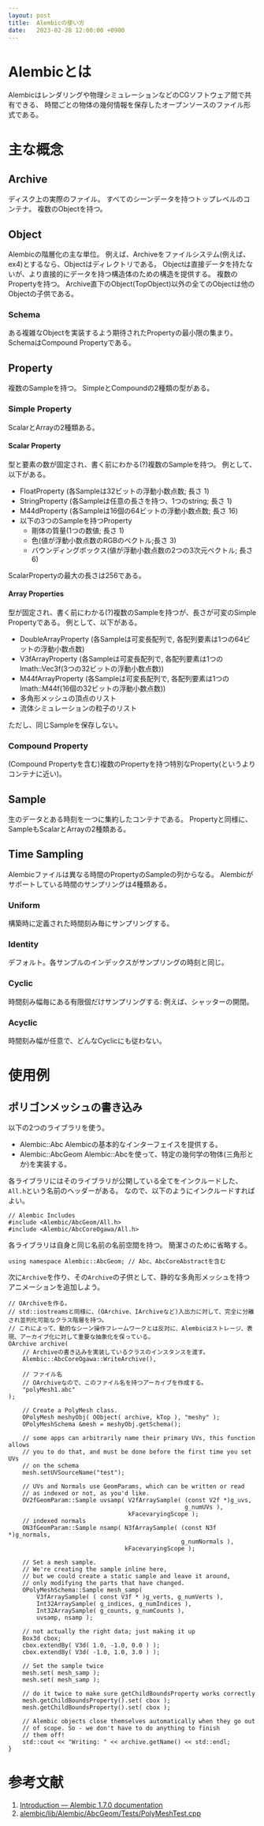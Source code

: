 ```yaml
---
layout: post
title:  Alembicの使い方
date:   2023-02-28 12:00:00 +0900
---
```

# Alembicとは
Alembicはレンダリングや物理シミュレーションなどのCGソフトウェア間で共有できる、
時間ごとの物体の幾何情報を保存したオープンソースのファイル形式である。

# 主な概念
## Archive
ディスク上の実際のファイル。
すべてのシーンデータを持つトップレベルのコンテナ。
複数のObjectを持つ。

## Object
Alembicの階層化の主な単位。
例えば、Archiveをファイルシステム(例えば、ex4)とするなら、Objectはディレクトリである。
Objectは直接データを持たないが、より直接的にデータを持つ構造体のための構造を提供する。
複数のPropertyを持つ。
Archive直下のObject(TopObject)以外の全てのObjectは他のObjectの子供である。

### Schema
ある複雑なObjectを実装するよう期待されたPropertyの最小限の集まり。
SchemaはCompound Propertyである。

## Property
複数のSampleを持つ。
SimpleとCompoundの2種類の型がある。

### Simple Property
ScalarとArrayの2種類ある。

#### Scalar Property
型と要素の数が固定され、書く前にわかる(?)複数のSampleを持つ。
例として、以下がある。
- FloatProperty (各Sampleは32ビットの浮動小数点数; 長さ 1)
- StringProperty (各Sampleは任意の長さを持つ、1つのstring; 長さ 1)
- M44dProperty (各Sampleは16個の64ビットの浮動小数点数; 長さ 16)
- 以下の3つのSampleを持つProperty
  - 剛体の質量(1つの数値; 長さ 1)
  - 色(値が浮動小数点数のRGBのベクトル;長さ 3)
  - バウンディングボックス(値が浮動小数点数の2つの3次元ベクトル; 長さ 6)

ScalarPropertyの最大の長さは256である。

#### Array Properties
型が固定され、書く前にわかる(?)複数のSampleを持つが、長さが可変のSimple Propertyである。
例として、以下がある。
-  DoubleArrayProperty (各Sampleは可変長配列で, 各配列要素は1つの64ビットの浮動小数点数)
-  V3fArrayProperty (各Sampleは可変長配列で, 各配列要素は1つのImath::Vec3f(3つの32ビットの浮動小数点数))
-  M44fArrayProperty (各Sampleは可変長配列で, 各配列要素は1つのImath::M44f(16個の32ビットの浮動小数点数))
- 多角形メッシュの頂点のリスト
- 流体シミュレーションの粒子のリスト

ただし、同じSampleを保存しない。

### Compound Property
(Compound Propertyを含む)複数のPropertyを持つ特別なProperty(というよりコンテナに近い)。

## Sample
生のデータとある時刻を一つに集約したコンテナである。
Propertyと同様に、SampleもScalarとArrayの2種類ある。

## Time Sampling
Alembicファイルは異なる時間のPropertyのSampleの列からなる。
Alembicがサポートしている時間のサンプリングは4種類ある。

### Uniform
構築時に定義された時間刻み毎にサンプリングする。

### Identity
デフォルト。各サンプルのインデックスがサンプリングの時刻と同じ。

### Cyclic
時間刻み幅毎にある有限個だけサンプリングする: 例えば、シャッターの開閉。

### Acyclic
時間刻み幅が任意で、どんなCyclicにも従わない。

# 使用例
## ポリゴンメッシュの書き込み
以下の2つのライブラリを使う。
- Alembic::Abc Alembicの基本的なインターフェイスを提供する。
- Alembic::AbcGeom Alembic::Abcを使って、特定の幾何学の物体(三角形とか)を実装する。

各ライブラリにはそのライブラリが公開している全てをインクルードした、`All.h`という名前のヘッダーがある。
なので、以下のようにインクルードすればよい。
```
// Alembic Includes
#include <Alembic/AbcGeom/All.h>
#include <Alembic/AbcCoreOgawa/All.h>
```

各ライブラリは自身と同じ名前の名前空間を持つ。
簡潔さのために省略する。
```
using namespace Alembic::AbcGeom; // Abc、AbcCoreAbstractを含む
```

次に`Archive`を作り、その`Archive`の子供として、静的な多角形メッシュを持つアニメーションを追加しよう。

```
// OArchiveを作る。
// std::iostreamsと同様に、(OArchive、IArchiveなど)入出力に対して、完全に分離され並列化可能なクラス階層を持つ。
// これによって、動的なシーン操作フレームワークとは反対に、Alembicはストレージ、表現、アーカイブ化に対して重要な抽象化を保っている。
OArchive archive(
    // Archiveの書き込みを実装しているクラスのインスタンスを渡す。
    Alembic::AbcCoreOgawa::WriteArchive(),

    // ファイル名
    // OArchiveなので、このファイル名を持つアーカイブを作成する。
    "polyMesh1.abc"
);
```


```
    // Create a PolyMesh class.
    OPolyMesh meshyObj( OObject( archive, kTop ), "meshy" );
    OPolyMeshSchema &mesh = meshyObj.getSchema();

    // some apps can arbitrarily name their primary UVs, this function allows
    // you to do that, and must be done before the first time you set UVs
    // on the schema
    mesh.setUVSourceName("test");

    // UVs and Normals use GeomParams, which can be written or read
    // as indexed or not, as you'd like.
    OV2fGeomParam::Sample uvsamp( V2fArraySample( (const V2f *)g_uvs,
                                                  g_numUVs ),
                                  kFacevaryingScope );
    // indexed normals
    ON3fGeomParam::Sample nsamp( N3fArraySample( (const N3f *)g_normals,
                                                 g_numNormals ),
                                 kFacevaryingScope );

    // Set a mesh sample.
    // We're creating the sample inline here,
    // but we could create a static sample and leave it around,
    // only modifying the parts that have changed.
    OPolyMeshSchema::Sample mesh_samp(
        V3fArraySample( ( const V3f * )g_verts, g_numVerts ),
        Int32ArraySample( g_indices, g_numIndices ),
        Int32ArraySample( g_counts, g_numCounts ),
        uvsamp, nsamp );

    // not actually the right data; just making it up
    Box3d cbox;
    cbox.extendBy( V3d( 1.0, -1.0, 0.0 ) );
    cbox.extendBy( V3d( -1.0, 1.0, 3.0 ) );

    // Set the sample twice
    mesh.set( mesh_samp );
    mesh.set( mesh_samp );

    // do it twice to make sure getChildBoundsProperty works correctly
    mesh.getChildBoundsProperty().set( cbox );
    mesh.getChildBoundsProperty().set( cbox );

    // Alembic objects close themselves automatically when they go out
    // of scope. So - we don't have to do anything to finish
    // them off!
    std::cout << "Writing: " << archive.getName() << std::endl;
}
```

# 参考文献
1. [Introduction &mdash; Alembic 1.7.0 documentation](http://docs.alembic.io/python/examples.html#properties)
2. [alembic/lib/Alembic/AbcGeom/Tests/PolyMeshTest.cpp](https://github.com/alembic/alembic/blob/master/lib/Alembic/AbcGeom/Tests/PolyMeshTest.cpp)
